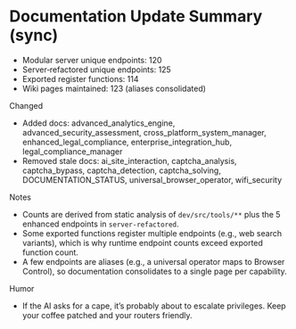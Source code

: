 # Documentation Update Summary (sync)

- Modular server unique endpoints: 120
- Server‑refactored unique endpoints: 125
- Exported register functions: 114
- Wiki pages maintained: 123 (aliases consolidated)

Changed
- Added docs: advanced_analytics_engine, advanced_security_assessment, cross_platform_system_manager, enhanced_legal_compliance, enterprise_integration_hub, legal_compliance_manager
- Removed stale docs: ai_site_interaction, captcha_analysis, captcha_bypass, captcha_detection, captcha_solving, DOCUMENTATION_STATUS, universal_browser_operator, wifi_security

Notes
- Counts are derived from static analysis of `dev/src/tools/**` plus the 5 enhanced endpoints in `server-refactored`.
- Some exported functions register multiple endpoints (e.g., web search variants), which is why runtime endpoint counts exceed exported function count.
- A few endpoints are aliases (e.g., a universal operator maps to Browser Control), so documentation consolidates to a single page per capability.

Humor
- If the AI asks for a cape, it’s probably about to escalate privileges. Keep your coffee patched and your routers friendly.

